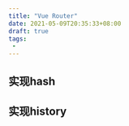 ```yaml
---
title: "Vue Router"
date: 2021-05-09T20:35:33+08:00
draft: true
tags:
 - 
---
```


## 实现hash

## 实现history